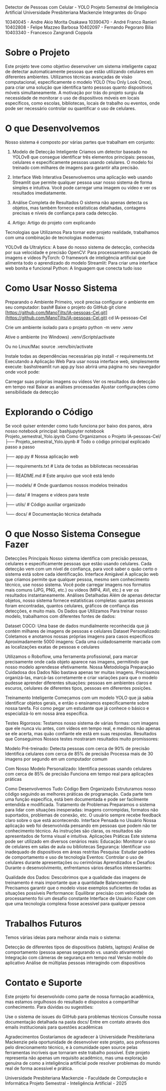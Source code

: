 Detector de Pessoas com Celular - YOLO
Projeto Semestral de Inteligência Artificial
Universidade Presbiteriana Mackenzie
Integrantes do Grupo

10340045 - Andre Akio Morita Osakawa
10390470 - André Franco Ranieri
10402808 - Felipe Mazzeo Barbosa
10402097 - Fernando Pegoraro Bilia
10403340 - Francesco Zangrandi Coppola

# Sobre o Projeto
Este projeto teve como objetivo desenvolver um sistema inteligente capaz de detectar automaticamente pessoas que estão utilizando celulares em diferentes ambientes. Utilizamos técnicas avançadas de visão computacional, especificamente o modelo YOLO (You Only Look Once), para criar uma solução que identifica tanto pessoas quanto dispositivos móveis simultaneamente.
A motivação por trás do projeto surgiu da necessidade de monitorar o uso de dispositivos móveis em locais específicos, como escolas, bibliotecas, locais de trabalho ou eventos, onde pode ser necessário controlar ou quantificar o uso de celulares.

# O que Desenvolvemos
Nosso sistema é composto por várias partes que trabalham em conjunto:

1. Modelo de Detecção Inteligente
Criamos um detector baseado no YOLOv8 que consegue identificar três elementos principais: pessoas, celulares e especificamente pessoas usando celulares. O modelo foi treinado com milhares de imagens para garantir alta precisão.

2. Interface Web Interativa
Desenvolvemos uma aplicação web usando Streamlit que permite qualquer pessoa usar nosso sistema de forma simples e intuitiva. Você pode carregar uma imagem ou vídeo e ver os resultados imediatamente.

3. Análise Completa de Resultados
O sistema não apenas detecta os objetos, mas também fornece estatísticas detalhadas, contagens precisas e níveis de confiança para cada detecção.

4. Artigo: 
Artigo do projeto com explicando 

Tecnologias que Utilizamos
Para tornar este projeto realidade, trabalhamos com uma combinação de tecnologias modernas:

YOLOv8 da Ultralytics: A base do nosso sistema de detecção, conhecida por sua velocidade e precisão
OpenCV: Para processamento avançado de imagens e vídeos
PyTorch: O framework de inteligência artificial que alimenta todo o aprendizado do modelo
Streamlit: Para criar uma interface web bonita e funcional
Python: A linguagem que conecta tudo isso

# Como Usar Nosso Sistema
Preparando o Ambiente
Primeiro, você precisa configurar o ambiente em seu computador:
bash# Baixe o projeto do GitHub
git clone [https://github.com/ManoTilts/IA-pessoas-Cel.git](https://github.com/ManoTilts/IA-pessoas-Cel.git)
cd IA-pessoas-Cel

Crie um ambiente isolado para o projeto
python -m venv .venv

Ative o ambiente (no Windows)
.venv\Scripts\activate

Ou no Linux/Mac
source .venv/bin/activate

Instale todas as dependências necessárias
pip install -r requirements.txt
Executando a Aplicação Web
Para usar nossa interface web, simplesmente execute:
bashstreamlit run app.py
Isso abrirá uma página no seu navegador onde você pode:

Carregar suas próprias imagens ou vídeos
Ver os resultados da detecção em tempo real
Baixar as análises processadas
Ajustar configurações como sensibilidade da detecção

# Explorando o Código
Se você quiser entender como tudo funciona por baixo dos panos, abra nosso notebook principal:
bashjupyter notebook Projeto_semestral_Yolo.ipynb
Como Organizamos o Projeto
IA-pessoas-Cel/
├── Projeto_semestral_Yolo.ipynb    # Todo o código principal explicado passo a passo

├── app.py                          # Nossa aplicação web

├── requirements.txt                # Lista de todas as bibliotecas necessárias

├── README.md                       # Este arquivo que você está lendo

├── models/                         # Onde guardamos nossos modelos treinados

├── data/                           # Imagens e vídeos para teste

├── utils/                          # Código auxiliar organizado

└── docs/                           # Documentação técnica detalhada

# O que Nosso Sistema Consegue Fazer
Detecções Principais
Nosso sistema identifica com precisão pessoas, celulares e especificamente pessoas que estão usando celulares. Cada detecção vem com um nível de confiança, para você saber o quão certo o sistema está sobre cada identificação.
Interface Amigável
A aplicação web que criamos permite que qualquer pessoa, mesmo sem conhecimento técnico, use nosso sistema. Você pode carregar imagens nos formatos mais comuns (JPG, PNG, etc.) ou vídeos (MP4, AVI, etc.) e ver os resultados instantaneamente.
Análises Detalhadas
Além de apenas detectar objetos, nosso sistema fornece estatísticas completas: quantas pessoas foram encontradas, quantos celulares, gráficos de confiança das detecções, e muito mais.
Os Dados que Utilizamos
Para treinar nosso modelo, trabalhamos com diferentes fontes de dados:

Dataset COCO: 
Uma base de dados mundialmente reconhecida que já contém milhares de imagens de pessoas e celulares
Dataset Personalizado: Coletamos e anotamos nossas próprias imagens para casos específicos
Aproximadamente 5000 imagens: Cada uma cuidadosamente marcada com as localizações exatas de pessoas e celulares

Utilizamos o Roboflow, uma ferramenta profissional, para marcar precisamente onde cada objeto aparece nas imagens, permitindo que nosso modelo aprendesse efetivamente.
Nossa Metodologia
Preparação Cuidadosa dos Dados
Não bastava apenas ter muitas imagens. Precisamos organizá-las, marcá-las corretamente e criar variações para que o modelo pudesse aprender diferentes situações: pessoas em ambientes claros e escuros, celulares de diferentes tipos, pessoas em diferentes posições.

Treinamento Inteligente
Começamos com um modelo YOLO que já sabia identificar objetos gerais, e então o ensinamos especificamente sobre nossa tarefa. Foi como pegar um estudante que já conhece o básico e especializá-lo em nossa área específica.

Testes Rigorosos:
Testamos nosso sistema de várias formas: com imagens que ele nunca viu antes, com vídeos em tempo real, e medimos não apenas se ele acerta, mas quão confiante ele está em suas respostas.
Resultados que Conseguimos
Nossos testes mostraram resultados muito promissores:

Modelo Pré-treinado:
Detecta pessoas com cerca de 90% de precisão
Identifica celulares com cerca de 85% de precisão
Processa mais de 30 imagens por segundo em um computador comum

Com Nosso Modelo Personalizado:
Identifica pessoas usando celulares com cerca de 85% de precisão
Funciona em tempo real para aplicações práticas

Como Desenvolvemos Tudo
Código Bem Organizado
Estruturamos nosso código seguindo as melhores práticas de programação. Cada parte tem uma função específica, está bem documentada e pode ser facilmente entendida e modificada.
Tratamento de Problemas
Preparamos o sistema para lidar com situações inesperadas: imagens corrompidas, formatos não suportados, problemas de conexão, etc. O usuário sempre recebe feedback claro sobre o que está acontecendo.
Interface Pensada no Usuário
Nossa aplicação web foi desenvolvida pensando em pessoas que podem não ter conhecimento técnico. As instruções são claras, os resultados são apresentados de forma visual e intuitiva.
Aplicações Práticas
Este sistema pode ser utilizado em diversos cenários reais:
Educação: Monitorar o uso de celulares em salas de aula ou bibliotecas
Segurança: Identificar uso inadequado de dispositivos em áreas restritas
Pesquisa: Estudar padrões de comportamento e uso de tecnologia
Eventos: Controlar o uso de celulares durante apresentações ou cerimônias
Aprendizados e Desafios
Durante o desenvolvimento, enfrentamos vários desafios interessantes:

Qualidade dos Dados: Descobrimos que a qualidade das imagens de treinamento é mais importante que a quantidade
Balanceamento: Precisamos garantir que o modelo visse exemplos suficientes de todas as situações possíveis
Performance: Equilibrar precisão com velocidade de processamento foi um desafio constante
Interface de Usuário: Fazer com que uma tecnologia complexa fosse acessível para qualquer pessoa

# Trabalhos Futuros
Temos várias ideias para melhorar ainda mais o sistema:

Detecção de diferentes tipos de dispositivos (tablets, laptops)
Análise de comportamento (pessoa apenas segurando vs. usando ativamente)
Integração com câmeras de segurança em tempo real
Versão mobile do aplicativo
Análise de múltiplas pessoas interagindo com dispositivos

# Contato e Suporte
Este projeto foi desenvolvido como parte de nossa formação acadêmica, mas estamos orgulhosos do resultado e dispostos a compartilhar conhecimento.
Para dúvidas ou sugestões:

Use o sistema de issues do GitHub para problemas técnicos
Consulte nossa documentação detalhada na pasta docs/
Entre em contato através dos emails institucionais para questões acadêmicas

Agradecimentos
Gostaríamos de agradecer à Universidade Presbiteriana Mackenzie pela oportunidade de desenvolver este projeto, aos professores pelo direcionamento técnico, e à comunidade open source pelas ferramentas incríveis que tornaram este trabalho possível.
Este projeto representa não apenas um requisito acadêmico, mas uma exploração genuína de como a inteligência artificial pode resolver problemas do mundo real de forma acessível e prática.

Universidade Presbiteriana Mackenzie - Faculdade de Computação e Informática
Projeto Semestral - Inteligência Artificial - 2025
